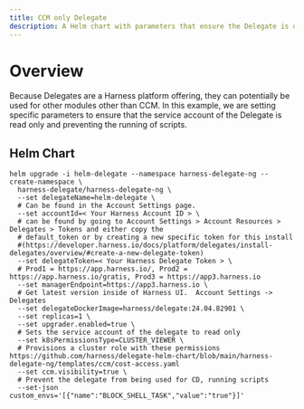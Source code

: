 ```yaml
---
title: CCM only Delegate
description: A Helm chart with parameters that ensure the Delegate is only used for CCM.
---
```


# Overview
Because Delegates are a Harness platform offering, they can potentially be used for other modules other than CCM.  In this example, we are setting specific parameters to ensure that the service account of the Delegate is read only and preventing the running of scripts.

## Helm Chart
```
helm upgrade -i helm-delegate --namespace harness-delegate-ng --create-namespace \
  harness-delegate/harness-delegate-ng \
  --set delegateName=helm-delegate \
  # Can be found in the Account Settings page.
  --set accountId=< Your Harness Account ID > \
  # can be found by going to Account Settings > Account Resources > Delegates > Tokens and either copy the 
  # default_token or by creating a new specific token for this install 
  #(https://developer.harness.io/docs/platform/delegates/install-delegates/overview/#create-a-new-delegate-token)
  --set delegateToken=< Your Harness Delegate Token > \
  # Prod1 = https://app.harness.io/, Prod2 = https://app.harness.io/gratis, Prod3 = https://app3.harness.io
  --set managerEndpoint=https://app3.harness.io \
  # Get latest version inside of Harness UI.  Account Settings -> Delegates
  --set delegateDockerImage=harness/delegate:24.04.82901 \
  --set replicas=1 \
  --set upgrader.enabled=true \
  # Sets the service account of the delegate to read only
  --set k8sPermissionsType=CLUSTER_VIEWER \
  # Provisions a cluster role with these permissions https://github.com/harness/delegate-helm-chart/blob/main/harness-delegate-ng/templates/ccm/cost-access.yaml
  --set ccm.visibility=true \
  # Prevent the delegate from being used for CD, running scripts
  --set-json custom_envs='[{"name":"BLOCK_SHELL_TASK","value":"true"}]'
  ```